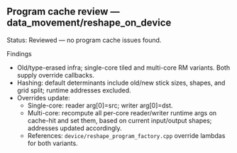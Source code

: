 ## Program cache review — data_movement/reshape_on_device

Status: Reviewed — no program cache issues found.

Findings
- Old/type-erased infra; single-core tiled and multi-core RM variants. Both supply override callbacks.
- Hashing: default determinants include old/new stick sizes, shapes, and grid split; runtime addresses excluded.
- Overrides update:
  - Single-core: reader arg[0]=src; writer arg[0]=dst.
  - Multi-core: recompute all per-core reader/writer runtime args on cache-hit and set them, based on current input/output shapes; addresses updated accordingly.
  - References: `device/reshape_program_factory.cpp` override lambdas for both variants.
